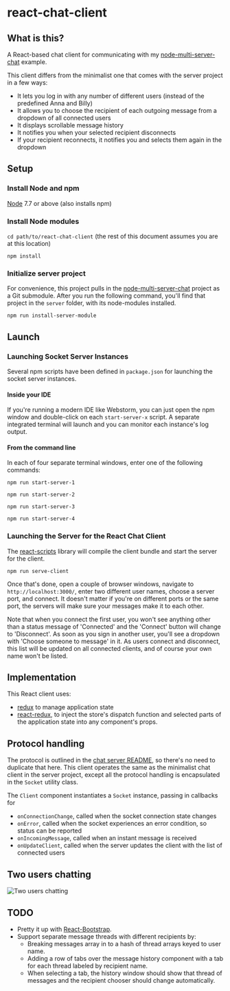 # react-chat-client

## What is this?
A React-based chat client for communicating with my 
[node-multi-server-chat](https://github.com/cliffhall/node-multi-server-chat) example.

This client differs from the minimalist one that comes with the server project in a few ways:

  * It lets you log in with any number of different users (instead of the predefined Anna and Billy)
  * It allows you to choose the recipient of each outgoing message from a dropdown of all connected users
  * It displays scrollable message history 
  * It notifies you when your selected recipient disconnects
  * If your recipient reconnects, it notifies you and selects them again in the dropdown

## Setup

### Install Node and npm
[Node](https://nodejs.org/en/download/) 7.7 or above (also installs npm)

### Install Node modules
```cd path/to/react-chat-client``` (the rest of this document assumes you are at this location)

```npm install```

### Initialize server project
For convenience, this project pulls in the [node-multi-server-chat](https://github.com/cliffhall/node-multi-server-chat)
project as a Git submodule. After you run the following command, you'll find that project in the ```server``` folder,
with its node-modules installed.

```npm run install-server-module```

## Launch

### Launching Socket Server Instances
Several npm scripts have been defined in ```package.json``` for launching the socket server instances.

#### Inside your IDE
If you're running a modern IDE like Webstorm, you can just open the npm window and double-click on each ```start-server-x``` script. 
A separate integrated terminal will launch and you can monitor each instance's log output.

#### From the command line
In each of four separate terminal windows, enter one of the following commands: 

```npm run start-server-1```

```npm run start-server-2```

```npm run start-server-3```

```npm run start-server-4```

### Launching the Server for the React Chat Client
The [react-scripts](https://www.npmjs.com/package/react-scripts) library will compile the client bundle and start the server for the client.

```npm run serve-client```

Once that's done, open a couple of browser windows, navigate to ```http://localhost:3000/```, enter two different user
names, choose a server port, and connect. It doesn't matter if you're on different ports or the same port, the servers
will make sure your messages make it to each other. 

Note that when you connect the first user, you won't see anything other than a status message of 'Connected' and the 
'Connect' button will change to 'Disconnect'. As soon as you sign in another user, you'll see a dropdown with
'Choose someone to message' in it. As users connect and disconnect, this list will be updated on all connected clients,
and of course your own name won't be listed.

## Implementation
This React client uses:
  * [redux](https://github.com/reduxjs/redux) to manage application state
  * [react-redux](https://github.com/reduxjs/react-redux), to inject the store's dispatch function and selected parts of the 
application state into any component's props. 

## Protocol handling
The protocol is outlined in the [chat server README](https://github.com/cliffhall/node-multi-server-chat/blob/master/README.md#protocol), 
so there's no need to duplicate that here. This client operates the same as the minimalist chat client in the server project, 
except all the protocol handling is encapsulated in the ```Socket``` utility class. 

The ```Client``` component instantiates a ```Socket``` instance, passing in callbacks for 
  
  * ```onConnectionChange```, called when the socket connection state changes
  * ```onError```, called when the socket experiences an error condition, so status can be reported
  * ```onIncomingMessage```, called when an instant message is received
  * ```onUpdateClient```, called when the server updates the client with the list of connected users

## Two users chatting 
![Two users chatting](img/one-on-one-chat-with-message-history.png "Two users chatting")

## TODO

  * Pretty it up with [React-Bootstrap](https://react-bootstrap.github.io/components/alerts/).
  * Support separate message threads with different recipients by: 
    - Breaking messages array in to a hash of thread arrays keyed to user name. 
    - Adding a row of tabs over the message history component with a tab for each thread labeled by recipient name.
    - When selecting a tab, the history window should show that thread of messages and the recipient chooser should change automatically.